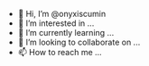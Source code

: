 - 👋 Hi, I’m @onyxiscumin
- 👀 I’m interested in ...
- 🌱 I’m currently learning ...
- 💞️ I’m looking to collaborate on ...
- 📫 How to reach me ...

<!---
onyxiscumin/onyxiscumin is a ✨ special ✨ repository because its `README.md` (this file) appears on your GitHub profile.
You can click the Preview link to take a look at your changes.
--->
